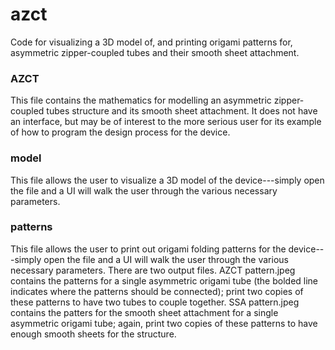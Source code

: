 # azct
Code for visualizing a 3D model of, and printing origami patterns for, asymmetric zipper-coupled tubes and their smooth sheet attachment.

### AZCT
  This file contains the mathematics for modelling an asymmetric zipper-coupled tubes structure and its smooth sheet attachment. It does not have an interface, but may be of interest to the more serious user for its example of how to program the design process for the device.
  
### model
  This file allows the user to visualize a 3D model of the device---simply open the file and a UI will walk the user through the various necessary parameters.
  
### patterns
  This file allows the user to print out origami folding patterns for the device---simply open the file and a UI will walk the user through the various necessary parameters. There are two output files. AZCT pattern.jpeg contains the patterns for a single asymmetric origami tube (the bolded line indicates where the patterns should be connected); print two copies of these patterns to have two tubes to couple together. SSA pattern.jpeg contains the patters for the smooth sheet attachment for a single asymmetric origami tube; again, print two copies of these patterns to have enough smooth sheets for the structure.

